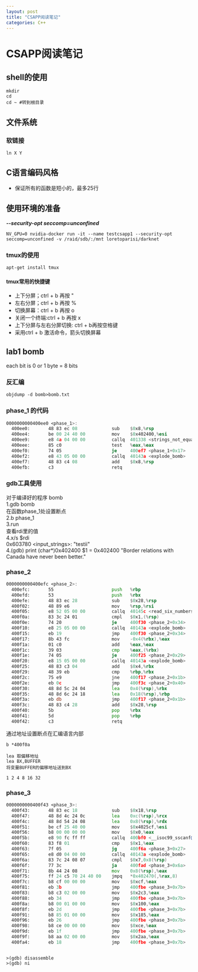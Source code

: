 ```yaml
---
layout: post
title: "CSAPP阅读笔记"
categories: C++
---
```

# CSAPP阅读笔记
## shell的使用
```shell
mkdir
cd 
cd ~ #转到根目录

``` 
## 文件系统
### 软链接
```shell
ln X Y
```

## C语言编码风格
* 保证所有的函数是短小的，最多25行

## 使用环境的准备
***--security-opt seccomp=unconfined***  
```shell
NV_GPU=0 nvidia-docker run -it --name testcsapp1 --security-opt seccomp=unconfined -v /raid/sdb/:/mnt loretoparisi/darknet
```

### tmux的使用
```shell
apt-get install tmux  
```
#### tmux常用的快捷键
* 上下分屏；ctrl + b 再按 "  
* 左右分屏；ctrl + b 再按 %  
* 切换屏幕：ctrl + b 再按 o  
* 关闭一个终端:ctrl + b 再按 x  
* 上下分屏与左右分屏切换: ctrl + b再按空格键  
* 采用ctrl + b 激活命令，箭头切换屏幕

## lab1 bomb
each bit is 0 or 1
byte = 8 bits

### 反汇编
```shell
objdump -d bomb>bomb.txt
```
### phase_1 的代码
```asm
0000000000400ee0 <phase_1>:
  400ee0:       48 83 ec 08             sub    $0x8,%rsp
  400ee4:       be 00 24 40 00          mov    $0x402400,%esi
  400ee9:       e8 4a 04 00 00          callq  401338 <strings_not_equal>
  400eee:       85 c0                   test   %eax,%eax
  400ef0:       74 05                   je     400ef7 <phase_1+0x17>
  400ef2:       e8 43 05 00 00          callq  40143a <explode_bomb>
  400ef7:       48 83 c4 08             add    $0x8,%rsp
  400efb:       c3                      retq
```
### gdb工具使用
对于编译好的程序 bomb  
1.gdb bomb    
在函数phase_1处设置断点  
2.b phase_1      
3.run    
查看rdi里的值  
4.x/s $rdi     
0x603780 <input_strings>:       "testii"  
4.(gdb) print (char*)0x402400
$1 = 0x402400 "Border relations with Canada have never been better."

### phase_2
```asm
0000000000400efc <phase_2>:
  400efc:       55                      push   %rbp
  400efd:       53                      push   %rbx
  400efe:       48 83 ec 28             sub    $0x28,%rsp
  400f02:       48 89 e6                mov    %rsp,%rsi
  400f05:       e8 52 05 00 00          callq  40145c <read_six_numbers>
  400f0a:       83 3c 24 01             cmpl   $0x1,(%rsp)
  400f0e:       74 20                   je     400f30 <phase_2+0x34>
  400f10:       e8 25 05 00 00          callq  40143a <explode_bomb>
  400f15:       eb 19                   jmp    400f30 <phase_2+0x34>
  400f17:       8b 43 fc                mov    -0x4(%rbx),%eax
  400f1a:       01 c0                   add    %eax,%eax
  400f1c:       39 03                   cmp    %eax,(%rbx)
  400f1e:       74 05                   je     400f25 <phase_2+0x29>
  400f20:       e8 15 05 00 00          callq  40143a <explode_bomb>
  400f25:       48 83 c3 04             add    $0x4,%rbx
  400f29:       48 39 eb                cmp    %rbp,%rbx
  400f2c:       75 e9                   jne    400f17 <phase_2+0x1b>
  400f2e:       eb 0c                   jmp    400f3c <phase_2+0x40>
  400f30:       48 8d 5c 24 04          lea    0x4(%rsp),%rbx
  400f35:       48 8d 6c 24 18          lea    0x18(%rsp),%rbp
  400f3a:       eb db                   jmp    400f17 <phase_2+0x1b>
  400f3c:       48 83 c4 28             add    $0x28,%rsp
  400f40:       5b                      pop    %rbx
  400f41:       5d                      pop    %rbp
  400f42:       c3                      retq
```
通过地址设置断点在汇编语言内部
```shell
b *400f0a
```

```shell
lea 取偏移地址
lea BX,BUFFER
将变量BUFFER的偏移地址送到BX
```
```shell
1 2 4 8 16 32
```

### phase_3
```asm
0000000000400f43 <phase_3>:
  400f43:       48 83 ec 18             sub    $0x18,%rsp
  400f47:       48 8d 4c 24 0c          lea    0xc(%rsp),%rcx
  400f4c:       48 8d 54 24 08          lea    0x8(%rsp),%rdx
  400f51:       be cf 25 40 00          mov    $0x4025cf,%esi
  400f56:       b8 00 00 00 00          mov    $0x0,%eax
  400f5b:       e8 90 fc ff ff          callq  400bf0 <__isoc99_sscanf@plt>
  400f60:       83 f8 01                cmp    $0x1,%eax
  400f63:       7f 05                   jg     400f6a <phase_3+0x27>
  400f65:       e8 d0 04 00 00          callq  40143a <explode_bomb>
  400f6a:       83 7c 24 08 07          cmpl   $0x7,0x8(%rsp)
  400f6f:       77 3c                   ja     400fad <phase_3+0x6a>
  400f71:       8b 44 24 08             mov    0x8(%rsp),%eax
  400f75:       ff 24 c5 70 24 40 00    jmpq   *0x402470(,%rax,8)
  400f7c:       b8 cf 00 00 00          mov    $0xcf,%eax
  400f81:       eb 3b                   jmp    400fbe <phase_3+0x7b>
  400f83:       b8 c3 02 00 00          mov    $0x2c3,%eax
  400f88:       eb 34                   jmp    400fbe <phase_3+0x7b>
  400f8a:       b8 00 01 00 00          mov    $0x100,%eax
  400f8f:       eb 2d                   jmp    400fbe <phase_3+0x7b>
  400f91:       b8 85 01 00 00          mov    $0x185,%eax
  400f96:       eb 26                   jmp    400fbe <phase_3+0x7b>
  400f98:       b8 ce 00 00 00          mov    $0xce,%eax
  400f9d:       eb 1f                   jmp    400fbe <phase_3+0x7b>
  400f9f:       b8 aa 02 00 00          mov    $0x2aa,%eax
  400fa4:       eb 18                   jmp    400fbe <phase_3+0x7b>
```

```shell

>(gdb) disassemble
>(gdb) ni

```






